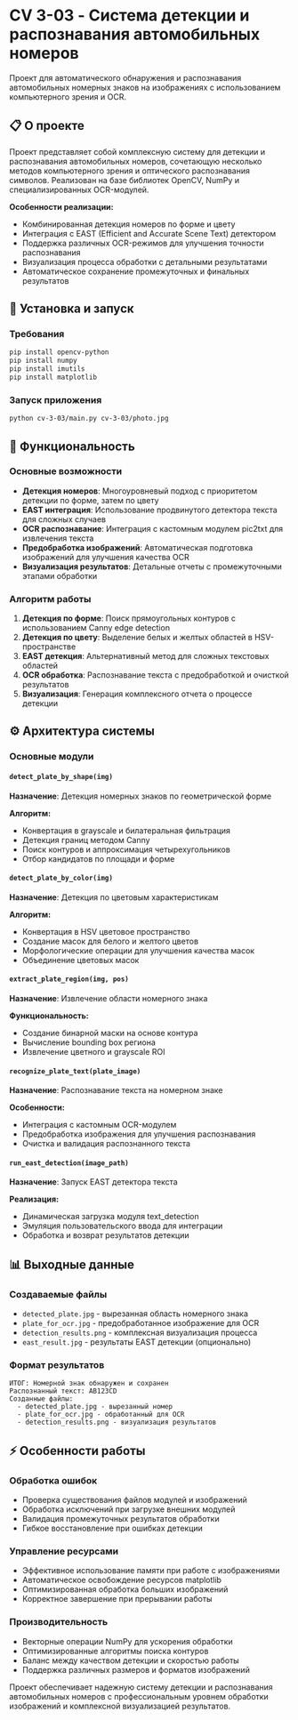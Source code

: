 # CV 3-03 - Система детекции и распознавания автомобильных номеров
Проект для автоматического обнаружения и распознавания автомобильных номерных знаков на изображениях с использованием компьютерного зрения и OCR.

## 📋 О проекте
Проект представляет собой комплексную систему для детекции и распознавания автомобильных номеров, сочетающую несколько методов компьютерного зрения и оптического распознавания символов. Реализован на базе библиотек OpenCV, NumPy и специализированных OCR-модулей.

**Особенности реализации:**
- Комбинированная детекция номеров по форме и цвету
- Интеграция с EAST (Efficient and Accurate Scene Text) детектором
- Поддержка различных OCR-режимов для улучшения точности распознавания
- Визуализация процесса обработки с детальными результатами
- Автоматическое сохранение промежуточных и финальных результатов

## 🚀 Установка и запуск

### Требования
```bash
pip install opencv-python
pip install numpy
pip install imutils
pip install matplotlib
```

### Запуск приложения
```bash
python cv-3-03/main.py cv-3-03/photo.jpg 
```

## 🎯 Функциональность

### Основные возможности
- **Детекция номеров**: Многоуровневый подход с приоритетом детекции по форме, затем по цвету
- **EAST интеграция**: Использование продвинутого детектора текста для сложных случаев
- **OCR распознавание**: Интеграция с кастомным модулем pic2txt для извлечения текста
- **Предобработка изображений**: Автоматическая подготовка изображений для улучшения качества OCR
- **Визуализация результатов**: Детальные отчеты с промежуточными этапами обработки

### Алгоритм работы
1. **Детекция по форме**: Поиск прямоугольных контуров с использованием Canny edge detection
2. **Детекция по цвету**: Выделение белых и желтых областей в HSV-пространстве
3. **EAST детекция**: Альтернативный метод для сложных текстовых областей
4. **OCR обработка**: Распознавание текста с предобработкой и очисткой результатов
5. **Визуализация**: Генерация комплексного отчета о процессе детекции

## ⚙️ Архитектура системы

### Основные модули

#### `detect_plate_by_shape(img)`
**Назначение**: Детекция номерных знаков по геометрической форме

**Алгоритм:**
- Конвертация в grayscale и билатеральная фильтрация
- Детекция границ методом Canny
- Поиск контуров и аппроксимация четырехугольников
- Отбор кандидатов по площади и форме

#### `detect_plate_by_color(img)`
**Назначение**: Детекция по цветовым характеристикам

**Алгоритм:**
- Конвертация в HSV цветовое пространство
- Создание масок для белого и желтого цветов
- Морфологические операции для улучшения качества масок
- Объединение цветовых масок

#### `extract_plate_region(img, pos)`
**Назначение**: Извлечение области номерного знака

**Функциональность:**
- Создание бинарной маски на основе контура
- Вычисление bounding box региона
- Извлечение цветного и grayscale ROI

#### `recognize_plate_text(plate_image)`
**Назначение**: Распознавание текста на номерном знаке

**Особенности:**
- Интеграция с кастомным OCR-модулем
- Предобработка изображения для улучшения распознавания
- Очистка и валидация распознанного текста

#### `run_east_detection(image_path)`
**Назначение**: Запуск EAST детектора текста

**Реализация:**
- Динамическая загрузка модуля text_detection
- Эмуляция пользовательского ввода для интеграции
- Обработка и возврат результатов детекции

## 📊 Выходные данные

### Создаваемые файлы
- `detected_plate.jpg` - вырезанная область номерного знака
- `plate_for_ocr.jpg` - предобработанное изображение для OCR
- `detection_results.png` - комплексная визуализация процесса
- `east_result.jpg` - результаты EAST детекции (опционально)

### Формат результатов
```
ИТОГ: Номерной знак обнаружен и сохранен
Распознанный текст: AB123CD
Созданные файлы:
  - detected_plate.jpg - вырезанный номер
  - plate_for_ocr.jpg - обработанный для OCR
  - detection_results.png - визуализация результатов
```

## ⚡ Особенности работы

### Обработка ошибок
- Проверка существования файлов модулей и изображений
- Обработка исключений при загрузке внешних модулей
- Валидация промежуточных результатов обработки
- Гибкое восстановление при ошибках детекции

### Управление ресурсами
- Эффективное использование памяти при работе с изображениями
- Автоматическое освобождение ресурсов matplotlib
- Оптимизированная обработка больших изображений
- Корректное завершение при прерывании работы

### Производительность
- Векторные операции NumPy для ускорения обработки
- Оптимизированные алгоритмы поиска контуров
- Баланс между качеством детекции и скоростью работы
- Поддержка различных размеров и форматов изображений



Проект обеспечивает надежную систему детекции и распознавания автомобильных номеров с профессиональным уровнем обработки изображений и комплексной визуализацией результатов.
